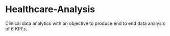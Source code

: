 # Healthcare-Analysis
Clinical data analytics with an objective to produce end to end data analysis of 6 KPI's.
